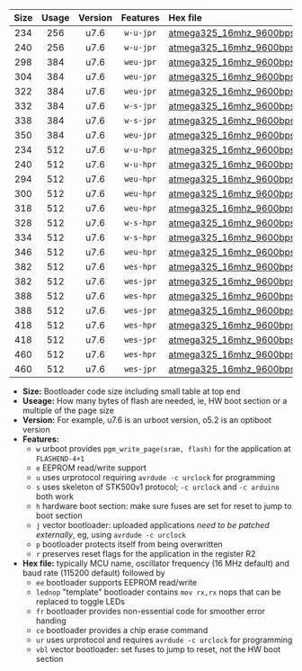 |Size|Usage|Version|Features|Hex file|
|:-:|:-:|:-:|:-:|:--|
|234|256|u7.6|`w-u-jpr`|[atmega325_16mhz_9600bps_ur_vbl.hex](https://raw.githubusercontent.com/stefanrueger/urboot/main/atmega325_16mhz_9600bps_ur_vbl.hex)|
|240|256|u7.6|`w-u-jpr`|[atmega325_16mhz_9600bps_lednop_ur_vbl.hex](https://raw.githubusercontent.com/stefanrueger/urboot/main/atmega325_16mhz_9600bps_lednop_ur_vbl.hex)|
|298|384|u7.6|`weu-jpr`|[atmega325_16mhz_9600bps_ee_ur_vbl.hex](https://raw.githubusercontent.com/stefanrueger/urboot/main/atmega325_16mhz_9600bps_ee_ur_vbl.hex)|
|304|384|u7.6|`weu-jpr`|[atmega325_16mhz_9600bps_ee_lednop_ur_vbl.hex](https://raw.githubusercontent.com/stefanrueger/urboot/main/atmega325_16mhz_9600bps_ee_lednop_ur_vbl.hex)|
|322|384|u7.6|`weu-jpr`|[atmega325_16mhz_9600bps_ee_lednop_fr_ur_vbl.hex](https://raw.githubusercontent.com/stefanrueger/urboot/main/atmega325_16mhz_9600bps_ee_lednop_fr_ur_vbl.hex)|
|332|384|u7.6|`w-s-jpr`|[atmega325_16mhz_9600bps_vbl.hex](https://raw.githubusercontent.com/stefanrueger/urboot/main/atmega325_16mhz_9600bps_vbl.hex)|
|338|384|u7.6|`w-s-jpr`|[atmega325_16mhz_9600bps_lednop_vbl.hex](https://raw.githubusercontent.com/stefanrueger/urboot/main/atmega325_16mhz_9600bps_lednop_vbl.hex)|
|350|384|u7.6|`weu-jpr`|[atmega325_16mhz_9600bps_ee_lednop_fr_ce_ur_vbl.hex](https://raw.githubusercontent.com/stefanrueger/urboot/main/atmega325_16mhz_9600bps_ee_lednop_fr_ce_ur_vbl.hex)|
|234|512|u7.6|`w-u-hpr`|[atmega325_16mhz_9600bps_ur.hex](https://raw.githubusercontent.com/stefanrueger/urboot/main/atmega325_16mhz_9600bps_ur.hex)|
|240|512|u7.6|`w-u-hpr`|[atmega325_16mhz_9600bps_lednop_ur.hex](https://raw.githubusercontent.com/stefanrueger/urboot/main/atmega325_16mhz_9600bps_lednop_ur.hex)|
|294|512|u7.6|`weu-hpr`|[atmega325_16mhz_9600bps_ee_ur.hex](https://raw.githubusercontent.com/stefanrueger/urboot/main/atmega325_16mhz_9600bps_ee_ur.hex)|
|300|512|u7.6|`weu-hpr`|[atmega325_16mhz_9600bps_ee_lednop_ur.hex](https://raw.githubusercontent.com/stefanrueger/urboot/main/atmega325_16mhz_9600bps_ee_lednop_ur.hex)|
|318|512|u7.6|`weu-hpr`|[atmega325_16mhz_9600bps_ee_lednop_fr_ur.hex](https://raw.githubusercontent.com/stefanrueger/urboot/main/atmega325_16mhz_9600bps_ee_lednop_fr_ur.hex)|
|328|512|u7.6|`w-s-hpr`|[atmega325_16mhz_9600bps.hex](https://raw.githubusercontent.com/stefanrueger/urboot/main/atmega325_16mhz_9600bps.hex)|
|334|512|u7.6|`w-s-hpr`|[atmega325_16mhz_9600bps_lednop.hex](https://raw.githubusercontent.com/stefanrueger/urboot/main/atmega325_16mhz_9600bps_lednop.hex)|
|346|512|u7.6|`weu-hpr`|[atmega325_16mhz_9600bps_ee_lednop_fr_ce_ur.hex](https://raw.githubusercontent.com/stefanrueger/urboot/main/atmega325_16mhz_9600bps_ee_lednop_fr_ce_ur.hex)|
|382|512|u7.6|`wes-hpr`|[atmega325_16mhz_9600bps_ee.hex](https://raw.githubusercontent.com/stefanrueger/urboot/main/atmega325_16mhz_9600bps_ee.hex)|
|382|512|u7.6|`wes-jpr`|[atmega325_16mhz_9600bps_ee_vbl.hex](https://raw.githubusercontent.com/stefanrueger/urboot/main/atmega325_16mhz_9600bps_ee_vbl.hex)|
|388|512|u7.6|`wes-hpr`|[atmega325_16mhz_9600bps_ee_lednop.hex](https://raw.githubusercontent.com/stefanrueger/urboot/main/atmega325_16mhz_9600bps_ee_lednop.hex)|
|388|512|u7.6|`wes-jpr`|[atmega325_16mhz_9600bps_ee_lednop_vbl.hex](https://raw.githubusercontent.com/stefanrueger/urboot/main/atmega325_16mhz_9600bps_ee_lednop_vbl.hex)|
|418|512|u7.6|`wes-hpr`|[atmega325_16mhz_9600bps_ee_lednop_fr.hex](https://raw.githubusercontent.com/stefanrueger/urboot/main/atmega325_16mhz_9600bps_ee_lednop_fr.hex)|
|418|512|u7.6|`wes-jpr`|[atmega325_16mhz_9600bps_ee_lednop_fr_vbl.hex](https://raw.githubusercontent.com/stefanrueger/urboot/main/atmega325_16mhz_9600bps_ee_lednop_fr_vbl.hex)|
|460|512|u7.6|`wes-hpr`|[atmega325_16mhz_9600bps_ee_lednop_fr_ce.hex](https://raw.githubusercontent.com/stefanrueger/urboot/main/atmega325_16mhz_9600bps_ee_lednop_fr_ce.hex)|
|460|512|u7.6|`wes-jpr`|[atmega325_16mhz_9600bps_ee_lednop_fr_ce_vbl.hex](https://raw.githubusercontent.com/stefanrueger/urboot/main/atmega325_16mhz_9600bps_ee_lednop_fr_ce_vbl.hex)|

- **Size:** Bootloader code size including small table at top end
- **Useage:** How many bytes of flash are needed, ie, HW boot section or a multiple of the page size
- **Version:** For example, u7.6 is an urboot version, o5.2 is an optiboot version
- **Features:**
  + `w` urboot provides `pgm_write_page(sram, flash)` for the application at `FLASHEND-4+1`
  + `e` EEPROM read/write support
  + `u` uses urprotocol requiring `avrdude -c urclock` for programming
  + `s` uses skeleton of STK500v1 protocol; `-c urclock` and `-c arduino` both work
  + `h` hardware boot section: make sure fuses are set for reset to jump to boot section
  + `j` vector bootloader: uploaded applications *need to be patched externally*, eg, using `avrdude -c urclock`
  + `p` bootloader protects itself from being overwritten
  + `r` preserves reset flags for the application in the register R2
- **Hex file:** typically MCU name, oscillator frequency (16 MHz default) and baud rate (115200 default) followed by
  + `ee` bootloader supports EEPROM read/write
  + `lednop` "template" bootloader contains `mov rx,rx` nops that can be replaced to toggle LEDs
  + `fr` bootloader provides non-essential code for smoother error handing
  + `ce` bootloader provides a chip erase command
  + `ur` uses urprotocol and requires `avrdude -c urclock` for programming
  + `vbl` vector bootloader: set fuses to jump to reset, not the HW boot section
